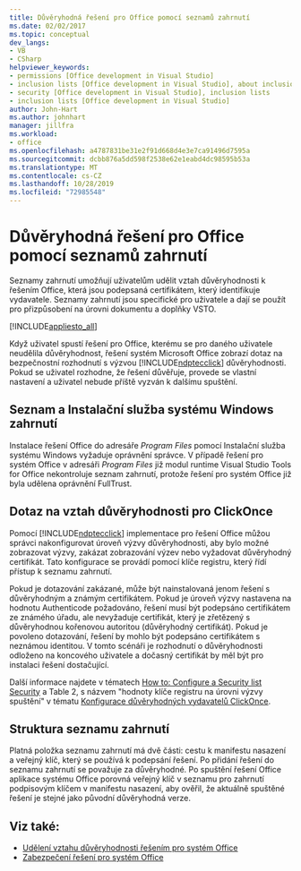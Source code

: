 ```yaml
---
title: Důvěryhodná řešení pro Office pomocí seznamů zahrnutí
ms.date: 02/02/2017
ms.topic: conceptual
dev_langs:
- VB
- CSharp
helpviewer_keywords:
- permissions [Office development in Visual Studio]
- inclusion lists [Office development in Visual Studio], about inclusion lists
- security [Office development in Visual Studio], inclusion lists
- inclusion lists [Office development in Visual Studio]
author: John-Hart
ms.author: johnhart
manager: jillfra
ms.workload:
- office
ms.openlocfilehash: a4787831be31e2f91d668d4e3e7ca91496d7595a
ms.sourcegitcommit: dcbb876a5dd598f2538e62e1eabd4dc98595b53a
ms.translationtype: MT
ms.contentlocale: cs-CZ
ms.lasthandoff: 10/28/2019
ms.locfileid: "72985548"
---
```

# <a name="trust-office-solutions-by-using-inclusion-lists"></a>Důvěryhodná řešení pro Office pomocí seznamů zahrnutí
  Seznamy zahrnutí umožňují uživatelům udělit vztah důvěryhodnosti k řešením Office, která jsou podepsaná certifikátem, který identifikuje vydavatele. Seznamy zahrnutí jsou specifické pro uživatele a dají se použít pro přizpůsobení na úrovni dokumentu a doplňky VSTO.

 [!INCLUDE[appliesto_all](../vsto/includes/appliesto-all-md.md)]

 Když uživatel spustí řešení pro Office, kterému se pro daného uživatele neudělila důvěryhodnost, řešení systém Microsoft Office zobrazí dotaz na bezpečnostní rozhodnutí s výzvou [!INCLUDE[ndptecclick](../vsto/includes/ndptecclick-md.md)] důvěryhodnosti. Pokud se uživatel rozhodne, že řešení důvěřuje, provede se vlastní nastavení a uživatel nebude příště vyzván k dalšímu spuštění.

## <a name="inclusion-list-and-windows-installer"></a>Seznam a Instalační služba systému Windows zahrnutí
 Instalace řešení Office do adresáře *Program Files* pomocí Instalační služba systému Windows vyžaduje oprávnění správce. V případě řešení pro systém Office v adresáři *Program Files* již modul runtime Visual Studio Tools for Office nekontroluje seznam zahrnutí, protože řešení pro systém Office již byla udělena oprávnění FullTrust.

## <a name="clickonce-trust-prompt"></a>Dotaz na vztah důvěryhodnosti pro ClickOnce
 Pomocí [!INCLUDE[ndptecclick](../vsto/includes/ndptecclick-md.md)] implementace pro řešení Office můžou správci nakonfigurovat úroveň výzvy důvěryhodnosti, aby bylo možné zobrazovat výzvy, zakázat zobrazování výzev nebo vyžadovat důvěryhodný certifikát. Tato konfigurace se provádí pomocí klíče registru, který řídí přístup k seznamu zahrnutí.

 Pokud je dotazování zakázané, může být nainstalovaná jenom řešení s důvěryhodným a známým certifikátem. Pokud je úroveň výzvy nastavena na hodnotu Authenticode požadováno, řešení musí být podepsáno certifikátem ze známého úřadu, ale nevyžaduje certifikát, který je zřetězený s důvěryhodnou kořenovou autoritou (důvěryhodný certifikát). Pokud je povoleno dotazování, řešení by mohlo být podepsáno certifikátem s neznámou identitou. V tomto scénáři je rozhodnutí o důvěryhodnosti odloženo na koncového uživatele a dočasný certifikát by měl být pro instalaci řešení dostačující.

 Další informace najdete v tématech [How to: Configure a Security list Security](../vsto/how-to-configure-inclusion-list-security.md) a Table 2, s názvem "hodnoty klíče registru na úrovni výzvy spuštění" v tématu [Konfigurace důvěryhodných vydavatelů ClickOnce](/previous-versions/dotnet/articles/ms996418(v=msdn.10)).

## <a name="structure-of-the-inclusion-list"></a>Struktura seznamu zahrnutí
 Platná položka seznamu zahrnutí má dvě části: cestu k manifestu nasazení a veřejný klíč, který se používá k podepsání řešení. Po přidání řešení do seznamu zahrnutí se považuje za důvěryhodné. Po spuštění řešení Office aplikace systému Office porovná veřejný klíč v seznamu pro zahrnutí podpisovým klíčem v manifestu nasazení, aby ověřil, že aktuálně spuštěné řešení je stejné jako původní důvěryhodná verze.

## <a name="see-also"></a>Viz také:
- [Udělení vztahu důvěryhodnosti řešením pro systém Office](../vsto/granting-trust-to-office-solutions.md)
- [Zabezpečení řešení pro systém Office](../vsto/securing-office-solutions.md)
